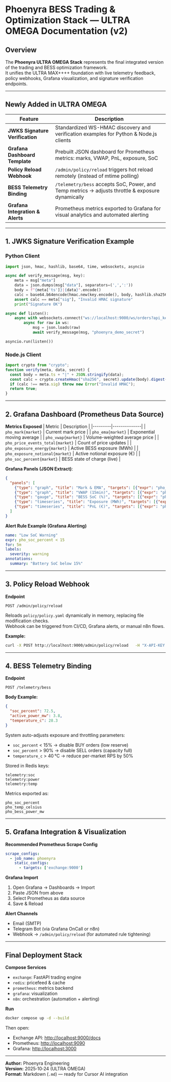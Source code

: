 # Phoenyra BESS Trading & Optimization Stack — ULTRA OMEGA Documentation (v2)

## Overview
The **Phoenyra ULTRA OMEGA Stack** represents the final integrated version of the trading and BESS optimization framework.  
It unifies the ULTRA MAX++++ foundation with live telemetry feedback, policy webhooks, Grafana visualization, and signature verification endpoints.

---

## Newly Added in ULTRA OMEGA
| Feature | Description |
|----------|--------------|
| **JWKS Signature Verification** | Standardized WS-HMAC discovery and verification examples for Python & Node.js clients |
| **Grafana Dashboard Template** | Prebuilt JSON dashboard for Prometheus metrics: marks, VWAP, PnL, exposure, SoC |
| **Policy Reload Webhook** | `/admin/policy/reload` triggers hot reload remotely (instead of mtime polling) |
| **BESS Telemetry Binding** | `/telemetry/bess` accepts SoC, Power, and Temp metrics → adjusts throttle & exposure dynamically |
| **Grafana Integration & Alerts** | Prometheus metrics exported to Grafana for visual analytics and automated alerting |

---

## 1. JWKS Signature Verification Example

### Python Client
```python
import json, hmac, hashlib, base64, time, websockets, asyncio

async def verify_message(msg, key):
    meta = msg["meta"]
    data = json.dumps(msg["data"], separators=(',',':'))
    body = f"{meta['ts']}|{data}".encode()
    calc = base64.b64encode(hmac.new(key.encode(), body, hashlib.sha256).digest()).decode()
    assert calc == meta["sig"], "Invalid HMAC signature"
    print("Signature OK")

async def listen():
    async with websockets.connect("ws://localhost:9000/ws/orders?api_key=<KEY>") as ws:
        async for raw in ws:
            msg = json.loads(raw)
            await verify_message(msg, "phoenyra_demo_secret")

asyncio.run(listen())
```

### Node.js Client
```js
import crypto from "crypto";
function verify(meta, data, secret) {
  const body = meta.ts + "|" + JSON.stringify(data);
  const calc = crypto.createHmac("sha256", secret).update(body).digest("base64");
  if (calc !== meta.sig) throw new Error("Invalid HMAC");
  return true;
}
```

---

## 2. Grafana Dashboard (Prometheus Data Source)

**Metrics Exposed**
| Metric | Description |
|---------|--------------|
| `pho_mark{market}` | Current mark price |
| `pho_ema{market}` | Exponential moving average |
| `pho_vwap{market}` | Volume-weighted average price |
| `pho_price_events_total{market}` | Count of price updates |
| `pho_exposure_energy{market}` | Active BESS exposure (MWh) |
| `pho_exposure_notional{market}` | Active notional exposure (€) |
| `pho_soc_percent{market}` | BESS state of charge (live) |

**Grafana Panels (JSON Extract)**:
```json
{
  "panels": [
    {"type": "graph", "title": "Mark & EMA", "targets": [{"expr": "pho_mark"}]},
    {"type": "graph", "title": "VWAP (15min)", "targets": [{"expr": "pho_vwap"}]},
    {"type": "gauge", "title": "BESS SoC (%)", "targets": [{"expr": "pho_soc_percent"}]},
    {"type": "timeseries", "title": "Exposure (MWh)", "targets": [{"expr": "pho_exposure_energy"}]},
    {"type": "timeseries", "title": "PnL (€)", "targets": [{"expr": "pho_pnl_realized"}]}
  ]
}
```

**Alert Rule Example (Grafana Alerting)**
```yaml
name: "Low SoC Warning"
expr: pho_soc_percent < 15
for: 5m
labels:
  severity: warning
annotations:
  summary: "Battery SoC below 15%"
```

---

## 3. Policy Reload Webhook

**Endpoint**
```
POST /admin/policy/reload
```
Reloads `policy/policy.yaml` dynamically in memory, replacing file modification checks.  
Webhook can be triggered from CI/CD, Grafana alerts, or manual n8n flows.

**Example:**
```bash
curl -X POST http://localhost:9000/admin/policy/reload   -H "X-API-KEY: <ADMIN_KEY>"
```

---

## 4. BESS Telemetry Binding

**Endpoint**
```
POST /telemetry/bess
```
**Body Example:**
```json
{
  "soc_percent": 72.5,
  "active_power_mw": 3.8,
  "temperature_c": 28.3
}
```
System auto-adjusts exposure and throttling parameters:
- `soc_percent` < 15% → disable BUY orders (low reserve)
- `soc_percent` > 90% → disable SELL orders (capacity full)
- `temperature_c` > 40 °C → reduce per-market RPS by 50%

Stored in Redis keys:
```
telemetry:soc
telemetry:power
telemetry:temp
```

Metrics exported as:
```
pho_soc_percent
pho_temp_celsius
pho_bess_power_mw
```

---

## 5. Grafana Integration & Visualization

**Recommended Prometheus Scrape Config**
```yaml
scrape_configs:
  - job_name: phoenyra
    static_configs:
      - targets: ['exchange:9000']
```

**Grafana Import**
1. Open Grafana → Dashboards → Import
2. Paste JSON from above
3. Select Prometheus as data source
4. Save & Reload

**Alert Channels**
- Email (SMTP)
- Telegram Bot (via Grafana OnCall or n8n)
- Webhook → `/admin/policy/reload` (for automated rule tightening)

---

## Final Deployment Stack

**Compose Services**
- `exchange`: FastAPI trading engine
- `redis`: pricefeed & cache
- `prometheus`: metrics backend
- `grafana`: visualization
- `n8n`: orchestration (automation + alerting)

**Run**
```bash
docker compose up -d --build
```
Then open:
- Exchange API: [http://localhost:9000/docs](http://localhost:9000/docs)
- Prometheus: [http://localhost:9090](http://localhost:9090)
- Grafana: [http://localhost:3000](http://localhost:3000)

---

**Author:** Phoenyra Engineering  
**Version:** 2025‑10‑24 (ULTRA OMEGA)  
**Format:** Markdown (`.md`) — ready for Cursor AI integration
